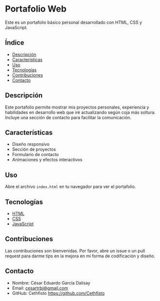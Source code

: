 # Portafolio Web

Este es un portafolio básico personal desarrollado con HTML, CSS y JavaScript.

## Índice
- [Descripción](#descripción)
- [Características](#características)
- [Uso](#uso)
- [Tecnologías](#tecnologías)
- [Contribuciones](#contribuciones)
- [Contacto](#contacto)

## Descripción

Este portafolio permite mostrar mis proyectos personales, experiencia y habilidades en desarrollo web que iré actualizando según coja más soltura. Incluye una sección de contacto para facilitar la comunicación.

## Características

- Diseño responsivo
- Sección de proyectos
- Formulario de contacto
- Animaciones y efectos interactivos


## Uso

Abre el archivo `index.html` en tu navegador para ver el portafolio.

## Tecnologías

- [HTML](https://developer.mozilla.org/es/docs/Web/HTML)
- [CSS](https://developer.mozilla.org/es/docs/Web/CSS)
- [JavaScript](https://developer.mozilla.org/es/docs/Web/JavaScript)

## Contribuciones

Las contribuciones son bienvenidas. Por favor, abre un issue o un pull request para darme tips en la mejora en mi forma de codificación y diseño.


## Contacto

- Nombre: César Eduardo García Dalisay
- Email: cesartrbj@gmail.com
- GitHub: Cethfisto https://github.com/Cethfisto
